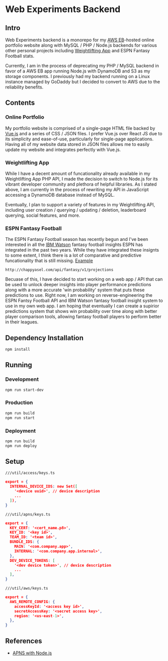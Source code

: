 # Web Experiments Backend

## Intro

Web Experiments backend is a monorepo for my [AWS EB](https://aws.amazon.com/elasticbeanstalk)-hosted online portfolio website along with MySQL / PHP / Node.js backends for various other personal projects including [Weightlifting App](https://apps.apple.com/us/app/id1266077653) and ESPN Fantasy Football stats.

Currently, I am in the process of deprecating my PHP / MySQL backend in favor of a AWS EB app running Node.js with DynamoDB and S3 as my storage components. I previously had my backend running on a Linux instance managed by GoDaddy but I decided to convert to AWS due to the reliability benefits.

## Contents

### Online Portfolio

My portfolio website is comprised of a single-page HTML file backed by [Vue.js](https://vuejs.org) and a series of CSS / JSON files. I prefer Vue.js over React JS due to its simplicity and ease-of-use, particularly for single-page applications. Having all of my website data stored in JSON files allows me to easily update my website and integrates perfectly with Vue.js.

### Weightlifting App

While I have a decent amount of funcationality already available in my Weightlifting App PHP API, I made the decision to switch to Node.js for its vibrant developer community and plethora of helpful libraries. As I stated above, I am currently in the process of rewriting my API in JavaScript accessing a DynamoDB database instead of MySQL.

Eventually, I plan to support a variety of features in my Weightlifting API, including user creation / querying / updating / deletion, leaderboard querying, social features, and more.

### ESPN Fantasy Football

The ESPN Fantasy Football season has recently begun and I've been interested in all the [IBM Watson](https://www.ibm.com/sports/fantasy) fantasy football insights ESPN has integrated in the past two years. While they have integrated these insignts to some extent, I think there is a lot of comparative and predictive funcationality that is still missing. [Example](http://chappyasel.com/fantasy/v1/projections)

```www
http://chappyasel.com/api/fantasy/v1/projections
```

Becuase of this, I have decided to start working on a web app / API that can be used to unlock deeper insights into player performance predictions along with a more accurate 'win probability' system that puts these predictions to use. Right now, I am working on reverse-engineering the ESPN Fantsy Football API and IBM Watson fantasy football insight system to use in my own web app. I am hoping that eventually I can create a supirior predictions system that shows win probability over time along with better player comparison tools, allowing fantasy football players to perform better in their leagues.

## Dependency Installation

```bash
npm install
```

## Running

### Development

```bash
npm run start-dev
```

### Production

```bash
npm run build
npm run start
```

### Deployment

```bash
npm run build
npm run deploy
```

## Setup

`///util/access/keys.ts`

```json
export = {
  INTERNAL_DEVICE_IDS: new Set([
    '<device uuid>', // device description
    ...
  ]),
}

```

`///util/apns/keys.ts`

```json
export = {
  KEY_CERT: '<cert_name.p8>',
  KEY_ID: '<key id>',
  TEAM_ID: '<team id>',
  BUNDLE_IDS: {
    MAIN: '<com.company.app>',
    INTERNAL: '<com.company.app.internal>',
  },
  DEV_DEVICE_TOKENS: [
    '<dev device token>', // device description
    ...
  ],
}
```

`///util/aws/keys.ts`

```json
export = {
  AWS_REMOTE_CONFIG: {
    accessKeyId: '<access key id>',
    secretAccessKey: '<secret access key>',
    region: '<us-east-1>',
  },
}

```

## References

- [APNS with Node.js](https://solarianprogrammer.com/2017/02/14/ios-remote-push-notifications-nodejs-backend/)
